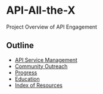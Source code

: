 API-All-the-X
=============

Project Overview of API Engagement

## Outline

* [API Service Management](http://api.data.gov)
* [Community Outreach](https://github.com/18F/API-All-the-X/blob/master/api_outreach.md)
* [Progress](https://github.com/GSA/slash-developer-pages)
* [Education](http://www.howto.gov/api)
* [Index of Resources](http://gsa.github.io/Open-Data-Collaboration-Sandbox/api_index/)


